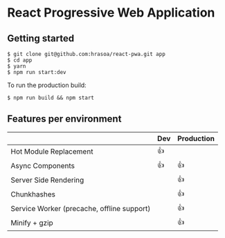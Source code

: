# React Progressive Web Application

## Getting started

    $ git clone git@github.com:hrasoa/react-pwa.git app
    $ cd app
    $ yarn
    $ npm run start:dev
    
To run the production build:

    $ npm run build && npm start
    
## Features per environment

| | Dev | Production
--- | --- | ---
Hot Module Replacement | :+1: |
Async Components | :+1: | :+1:
Server Side Rendering | | :+1:
Chunkhashes | | :+1:
Service Worker (precache, offline support) | | :+1:
Minify + gzip | | :+1:
